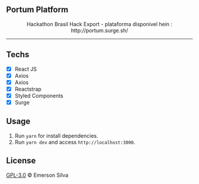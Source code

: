 ## Portum Platform

<p align="center"> Hackathon Brasil Hack Export - plataforma disponivel hein : http://portum.surge.sh/
</p>

<hr>

## Techs

- [x] React JS
- [x] Axios
- [x] Axios
- [x] Reactstrap
- [x] Styled Components
- [x] Surge

## Usage

1. Run `yarn` for install dependencies.<br />
2. Run `yarn dev` and access `http://localhost:3000`.<br />

## License

[GPL-3.0](emersonjds@fsf.com) © Emerson Silva
